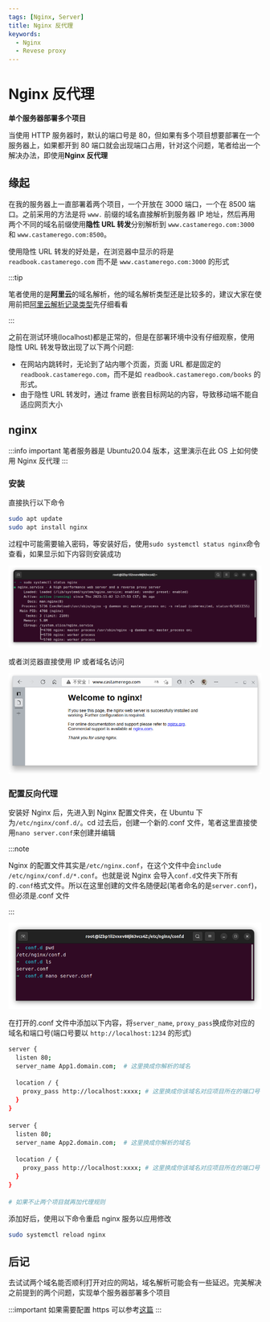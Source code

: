 ```yaml
---
tags: [Nginx, Server]
title: Nginx 反代理
keywords:
  - Nginx
  - Revese proxy
---
```


# Nginx 反代理

**单个服务器部署多个项目**

当使用 HTTP 服务器时，默认的端口号是 80，但如果有多个项目想要部署在一个服务器上，如果都开到 80 端口就会出现端口占用，针对这个问题，笔者给出一个解决办法，即使用**Nginx 反代理**

## 缘起

在我的服务器上一直部署着两个项目，一个开放在 3000 端口，一个在 8500 端口。之前采用的方法是将 `www.` 前缀的域名直接解析到服务器 IP 地址，然后再用两个不同的域名前缀使用**隐性 URL 转发**分别解析到 `www.castamerego.com:3000` 和 `www.castamerego.com:8500`。

使用隐性 URL 转发的好处是，在浏览器中显示的将是 `readbook.castamerego.com` 而不是 `www.castamerego.com:3000` 的形式

:::tip

笔者使用的是**阿里云**的域名解析，他的域名解析类型还是比较多的，建议大家在使用前把[阿里云解析记录类型]先仔细看看

:::

之前在测试环境(localhost)都是正常的，但是在部署环境中没有仔细观察，使用隐性 URL 转发导致出现了以下两个问题:

- 在网站内跳转时，无论到了站内哪个页面，页面 URL 都是固定的 `readbook.castamerego.com`，而不是如 `readbook.castamerego.com/books` 的形式。
- 由于隐性 URL 转发时，通过 frame 嵌套目标网站的内容，导致移动端不能自适应网页大小

## nginx

:::info important
笔者服务器是 Ubuntu20.04 版本，这里演示在此 OS 上如何使用 Nginx 反代理
:::

### 安装

直接执行以下命令

```bash showLineNumbers
sudo apt update
sudo apt install nginx
```

过程中可能需要输入密码，等安装好后，使用`sudo systemctl status nginx`命令查看，如果显示如下内容则安装成功

![nginx status](./image/nginx反代理/nginxstatus.png "nginx status - terminal")

或者浏览器直接使用 IP 或者域名访问

![nginx status](./image/nginx反代理/nginxstatus2.png "nginx status —— browser")

### 配置反向代理

安装好 Nginx 后，先进入到 Nginx 配置文件夹，在 Ubuntu 下为`/etc/nginx/conf.d/`。cd 过去后，创建一个新的.conf 文件，笔者这里直接使用`nano server.conf`来创建并编辑

:::note

Nginx 的配置文件其实是`/etc/nginx.conf`，在这个文件中会`include /etc/nginx/conf.d/*.conf`。也就是说 Nginx 会导入`conf.d`文件夹下所有的`.conf`格式文件。所以在这里创建的文件名随便起(笔者命名的是`server.conf`)，但必须是.conf 文件

:::

![路径](./image/nginx反代理/server.confpwd.png "nginx config路径")

在打开的.conf 文件中添加以下内容，将`server_name`, `proxy_pass`换成你对应的域名和端口号(端口号要以 `http://localhost:1234` 的形式)

```bash showLineNumbers
server {
  listen 80;
  server_name App1.domain.com;  # 这里换成你解析的域名

  location / {
    proxy_pass http://localhost:xxxx; # 这里换成你该域名对应项目所在的端口号
  }
}

server {
  listen 80;
  server_name App2.domain.com;  # 这里换成你解析的域名

  location / {
    proxy_pass http://localhost:xxxx; # 这里换成你该域名对应项目所在的端口号
  }
}

# 如果不止两个项目就再加代理规则
```

添加好后，使用以下命令重启 nginx 服务以应用修改

```bash showLineNumbers
sudo systemctl reload nginx
```

## 后记

去试试两个域名能否顺利打开对应的网站，域名解析可能会有一些延迟。完美解决之前提到的两个问题，实现单个服务器部署多个项目

:::important
如果需要配置 https 可以参考[这篇](/docs/Server/SSL)
:::

[阿里云解析记录类型]: https://help.aliyun.com/document_detail/29725.html?spm=a2c1d.8251892.0.0.456d5b76vPKwlR#h2-url-6
